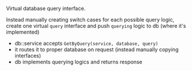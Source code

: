 Virtual database query interface.

Instead manually creating switch cases for each possible query logic, create one 
virtual `query` interface and push `querying` logic to db (where it's implemented)

* db::service accepts `GetByQuery(service, database, query)`
* it routes it to proper database on request (instead manually copying interfaces)
* db implements querying logics and returns response
